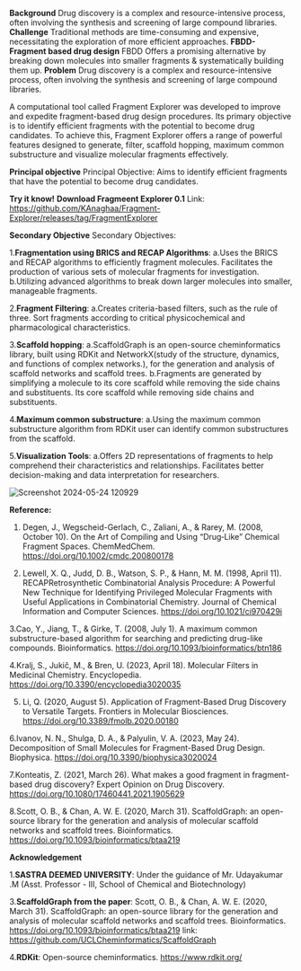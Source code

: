 **Background**
Drug discovery is a complex and resource-intensive process, often involving the synthesis and screening of large compound libraries.      
**Challenge**
Traditional methods are time-consuming and expensive, necessitating the exploration of more efficient approaches.
**FBDD- Fragment based drug design**
FBDD Offers a promising alternative by breaking down molecules into smaller fragments & systematically building them up. 
**Problem**
Drug discovery is a complex and resource-intensive process, often involving the synthesis and screening of large compound libraries.      

A computational tool called Fragment Explorer was developed to improve and expedite fragment-based drug design procedures. Its primary objective is to identify efficient fragments with the potential to become drug candidates. To achieve this, Fragment Explorer offers a range of powerful features designed to generate, filter, scaffold hopping, maximum common substructure and visualize molecular fragments effectively.

**Principal objective**
Principal Objective: Aims to identify efficient fragments that have the potential to become drug candidates.

**Try it know!**
**Download Fragmeent Explorer 0.1** 
Link: https://github.com/KAnaghaa/Fragment-Explorer/releases/tag/FragmentExplorer

**Secondary Objective**
Secondary Objectives:

1.**Fragmentation using BRICS and RECAP Algorithms**:
  a.Uses the BRICS and RECAP algorithms to efficiently fragment molecules. Facilitates the production of various sets of molecular fragments for investigation.
  b.Utilizing advanced algorithms to break down larger molecules into smaller, manageable fragments.
  
2.**Fragment Filtering**:
  a.Creates criteria-based filters, such as the rule of three. Sort fragments according to critical physicochemical and pharmacological characteristics.
  
3.**Scaffold hopping**:
  a.ScaffoldGraph is an open-source cheminformatics library, built using RDKit and NetworkX(study of the structure, dynamics, and functions of complex networks.), for the generation and analysis of scaffold networks and scaffold trees.
  b.Fragments are generated by simplifying a molecule to its core scaffold while removing the side chains and substituents. Its core scaffold while removing side chains and substituents.
  
4.**Maximum common substructure**:
  a.Using the maximum common substructure algorithm from RDKit user can identify common substructures from the scaffold.
  
5.**Visualization Tools**:
  a.Offers 2D representations of fragments to help comprehend their characteristics and relationships. Facilitates better decision-making and data interpretation for researchers.

  ![Screenshot 2024-05-24 120929](https://github.com/KAnaghaa/Fragment-Explorer/assets/137085789/02f4b25d-a247-44c2-872c-e37270fef40f)




**Reference:**
1. Degen, J., Wegscheid-Gerlach, C., Zaliani, A., & Rarey, M. (2008, October 10). On the Art of Compiling and Using “Drug‐Like” Chemical Fragment Spaces. ChemMedChem. https://doi.org/10.1002/cmdc.200800178

2. Lewell, X. Q., Judd, D. B., Watson, S. P., & Hann, M. M. (1998, April 11). RECAPRetrosynthetic Combinatorial Analysis Procedure: A Powerful New Technique for Identifying Privileged Molecular Fragments with Useful Applications in Combinatorial Chemistry. Journal of Chemical Information and Computer Sciences. https://doi.org/10.1021/ci970429i

3.Cao, Y., Jiang, T., & Girke, T. (2008, July 1). A maximum common substructure-based algorithm for searching and predicting drug-like compounds. Bioinformatics. https://doi.org/10.1093/bioinformatics/btn186

4.Kralj, S., Jukič, M., & Bren, U. (2023, April 18). Molecular Filters in Medicinal Chemistry. Encyclopedia. https://doi.org/10.3390/encyclopedia3020035

5. Li, Q. (2020, August 5). Application of Fragment-Based Drug Discovery to Versatile Targets. Frontiers in Molecular Biosciences. https://doi.org/10.3389/fmolb.2020.00180

6.Ivanov, N. N., Shulga, D. A., & Palyulin, V. A. (2023, May 24). Decomposition of Small Molecules for Fragment-Based Drug Design. Biophysica. https://doi.org/10.3390/biophysica3020024

7.Konteatis, Z. (2021, March 26). What makes a good fragment in fragment-based drug discovery? Expert Opinion on Drug Discovery. https://doi.org/10.1080/17460441.2021.1905629

8.Scott, O. B., & Chan, A. W. E. (2020, March 31). ScaffoldGraph: an open-source library for the generation and analysis of molecular scaffold networks and scaffold trees. Bioinformatics. https://doi.org/10.1093/bioinformatics/btaa219

**Acknowledgement**

1.**SASTRA DEEMED UNIVERSITY**: Under the guidance of Mr. Udayakumar .M (Asst. Professor - III, School of Chemical and Biotechnology)
  
3.**ScaffoldGraph from the paper**:  Scott, O. B., & Chan, A. W. E. (2020, March 31). ScaffoldGraph: an open-source library for the generation and analysis of molecular scaffold networks and scaffold trees. Bioinformatics. https://doi.org/10.1093/bioinformatics/btaa219
   link: https://github.com/UCLCheminformatics/ScaffoldGraph

4.**RDKit**: Open-source cheminformatics. https://www.rdkit.org/




